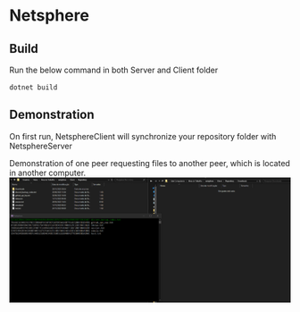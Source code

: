 # Netsphere

## Build
Run the below command in both Server and Client folder
```
dotnet build
```

## Demonstration
On first run, NetsphereClient will synchronize your repository folder with NetsphereServer

Demonstration of one peer requesting files to another peer, which is located in another computer.
![Demonstration](Demo.gif)
